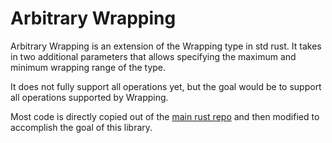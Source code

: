 # Arbitrary Wrapping

Arbitrary Wrapping is an extension of the Wrapping type in std rust. It takes in two additional parameters that allows specifying the maximum and minimum wrapping range of the type.

It does not fully support all operations yet, but the goal would be to support all operations supported by Wrapping.

Most code is directly copied out of the [main rust repo](https://github.com/rust-lang/rust/blob/master/library/core/src/num/wrapping.rs) and then modified to accomplish the goal of this library.
